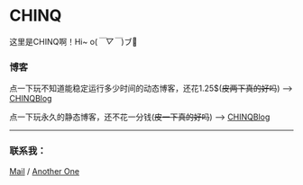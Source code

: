 # CHINQ

这里是CHINQ啊！Hi~ o(*￣▽￣*)ブ👋

### 博客

点一下玩不知道能稳定运行多少时间的动态博客，还花1.25$(~~皮两下真的好吗~~) --> [CHINQBlog](https://www.chinq.xyz)

点一下玩永久的静态博客，还不花一分钱(~~皮一下真的好吗~~) --> [CHINQBlog](https://static.chinq.xyz)

---

### 联系我：

[Mail](mailto:cq@chinq.xyz) / [Another One](mailto:chinq6624@gmail.com)
